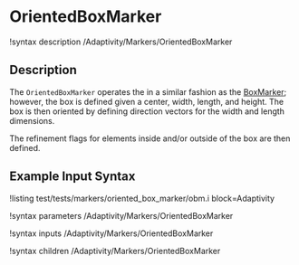 # OrientedBoxMarker

!syntax description /Adaptivity/Markers/OrientedBoxMarker

## Description

The `OrientedBoxMarker` operates the in a similar
fashion as the [BoxMarker](/BoxMarker.md); however, the box is
defined given a center, width, length, and height. The box is then
oriented by defining direction vectors for the width and length
dimensions.

The refinement flags for elements inside and/or outside of the box are
then defined.

## Example Input Syntax

!listing test/tests/markers/oriented_box_marker/obm.i block=Adaptivity

!syntax parameters /Adaptivity/Markers/OrientedBoxMarker

!syntax inputs /Adaptivity/Markers/OrientedBoxMarker

!syntax children /Adaptivity/Markers/OrientedBoxMarker
